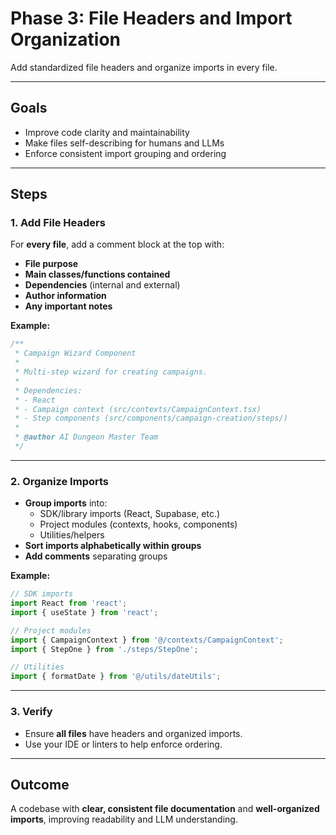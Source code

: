 # Phase 3: File Headers and Import Organization

Add standardized file headers and organize imports in every file.

---

## **Goals**

- Improve code clarity and maintainability
- Make files self-describing for humans and LLMs
- Enforce consistent import grouping and ordering

---

## **Steps**

### 1. Add File Headers

For **every file**, add a comment block at the top with:

- **File purpose**
- **Main classes/functions contained**
- **Dependencies** (internal and external)
- **Author information**
- **Any important notes**

**Example:**

```typescript
/**
 * Campaign Wizard Component
 * 
 * Multi-step wizard for creating campaigns.
 * 
 * Dependencies:
 * - React
 * - Campaign context (src/contexts/CampaignContext.tsx)
 * - Step components (src/components/campaign-creation/steps/)
 * 
 * @author AI Dungeon Master Team
 */
```

---

### 2. Organize Imports

- **Group imports** into:
  - SDK/library imports (React, Supabase, etc.)
  - Project modules (contexts, hooks, components)
  - Utilities/helpers
- **Sort imports alphabetically within groups**
- **Add comments** separating groups

**Example:**

```typescript
// SDK imports
import React from 'react';
import { useState } from 'react';

// Project modules
import { CampaignContext } from '@/contexts/CampaignContext';
import { StepOne } from './steps/StepOne';

// Utilities
import { formatDate } from '@/utils/dateUtils';
```

---

### 3. Verify

- Ensure **all files** have headers and organized imports.
- Use your IDE or linters to help enforce ordering.

---

## **Outcome**

A codebase with **clear, consistent file documentation** and **well-organized imports**, improving readability and LLM understanding.
